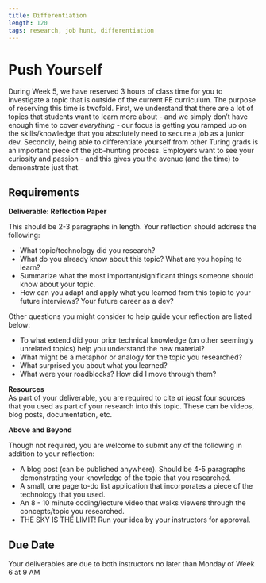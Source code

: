 ```yaml
---
title: Differentiation
length: 120
tags: research, job hunt, differentiation
---
```


# Push Yourself

During Week 5, we have reserved 3 hours of class time for you to investigate a topic that is outside of the current FE curriculum.  The purpose of reserving this time is twofold. First, we understand that there are a lot of topics that students want to learn more about - and we simply don’t have enough time to cover _everything_ - our focus is getting you ramped up on the skills/knowledge that you absolutely need to secure a job as a junior dev. Secondly, being able to differentiate yourself from other Turing grads is an important piece of the job-hunting process.  Employers want to see your curiosity and passion - and this gives you the avenue (and the time) to demonstrate just that.

## Requirements

**Deliverable: Reflection Paper**

This should be 2-3 paragraphs in length. Your reflection should address the following:

  * What topic/technology did you research?
  * What do you already know about this topic? What are you hoping to learn?
  * Summarize what the most important/significant things someone should know about your topic.
  * How can you adapt and apply what you learned from this topic to your future interviews? Your future career as a dev?
  
Other questions you might consider to help guide your reflection are listed below:
  
  * To what extend did your prior technical knowledge (on other seemingly unrelated topics) help you understand the new material?
  * What might be a metaphor or analogy for the topic you researched?
  * What surprised you about what you learned?
  * What were your roadblocks? How did I move through them?

**Resources**  
As part of your deliverable, you are required to cite _at least_ four sources that you used as part of your research into this topic. These can be videos, blog posts, documentation, etc. 

**Above and Beyond**

Though not required, you are welcome to submit any of the following in addition to your reflection:

* A blog post (can be published anywhere). Should be 4-5 paragraphs demonstrating your knowledge of the topic that you researched.
* A small, one page to-do list application that incorporates a piece of the technology that you used. 
* An 8 - 10 minute coding/lecture video that walks viewers through the concepts/topic you researched.
* THE SKY IS THE LIMIT! Run your idea by your instructors for approval.


## Due Date
Your deliverables are due to both instructors no later than Monday of Week 6 at 9 AM